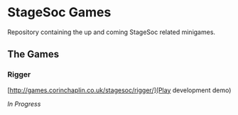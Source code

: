 StageSoc Games
==============

Repository containing the up and coming StageSoc related minigames.


The Games
---------

### Rigger

[http://games.corinchaplin.co.uk/stagesoc/rigger/](Play development demo)

*In Progress*
